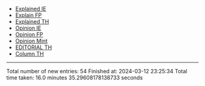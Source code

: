 - [Explained IE](markdown_files/Explained_IE.md)
- [Explain FP](markdown_files/Explain_FP.md)
- [Explained TH](markdown_files/Explained_TH.md)
- [Opinion IE](markdown_files/Opinion_IE.md)
- [Opinion FP](markdown_files/Opinion_FP.md)
- [Opinion Mint](markdown_files/Opinion_Mint.md)
- [EDITORIAL TH](markdown_files/EDITORIAL_TH.md)
- [Column TH](markdown_files/Column_TH.md)



 ************************************************* 
Total number of new entries: 54
Finished at: 2024-03-12 23:25:34
Total time taken: 16.0 minutes 35.29608178138733 seconds
